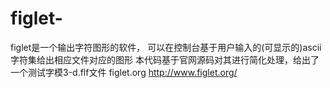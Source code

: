 
# figlet-
figlet是一个输出字符图形的软件，
可以在控制台基于用户输入的(可显示的)ascii字符集给出相应文件对应的图形
本代码基于官网源码对其进行简化处理，给出了一个测试字模3-d.flf文件
figlet.org   http://www.figlet.org/
